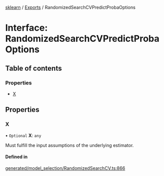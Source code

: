 [sklearn](../readme.md) / [Exports](../modules.md) / RandomizedSearchCVPredictProbaOptions

# Interface: RandomizedSearchCVPredictProbaOptions

## Table of contents

### Properties

- [X](RandomizedSearchCVPredictProbaOptions.md#x)

## Properties

### X

• `Optional` **X**: `any`

Must fulfill the input assumptions of the underlying estimator.

#### Defined in

[generated/model_selection/RandomizedSearchCV.ts:866](https://github.com/transitive-bullshit/scikit-learn-ts/blob/367336a/packages/sklearn/src/generated/model_selection/RandomizedSearchCV.ts#L866)
